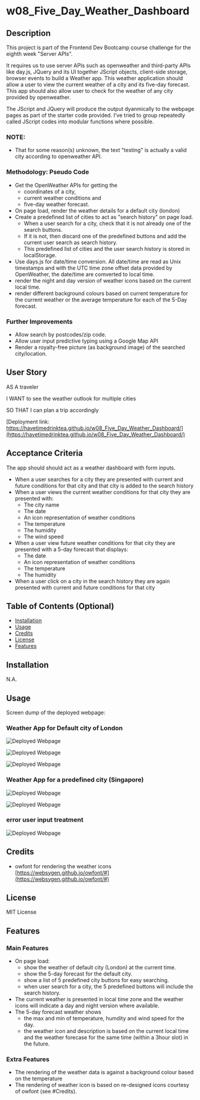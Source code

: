 # w08_Five_Day_Weather_Dashboard

## Description

This project is part of the Frontend Dev Bootcamp course challenge for the eighth week "Server APIs". 

It requires us to use server APIs such as openweather and third-party APIs like day.js, JQuery and its UI together JScript objects, client-side storage, browser events to build a Weather app. This weather application should allow a user to view the current weather of a city and its five-day forecast. This app should also allow user to check for the weather of any city provided by openweather. 

The JScript and JQuery will produce the output dyanmically to the webpage pages as part of the starter code provided. I've tried to group repeatedly called JScript codes into modular functions where possible.

### NOTE:
 * That for some reason(s) unknown, the text "testing" is actually a valid city according to openweather API. 
   


### Methodology: Pseudo Code
* Get the OpenWeather APIs for getting the
  * coordinates of a city, 
  * current weather conditions and 
  * five-day weather forecast.
* On page load, render the weather details for a default city (london)
* Create a predefined list of cities to act as "search history" on page load.
  * When a user search for a city, check that it is not already one of the search buttons.
  * If it is not, then discard one of the predefined buttons and add the current user search as search history.
  * This predefined list of cities and the user search history is stored in localStorage.
* Use days.js for date/time conversion. All date/time are read as Unix timestamps and with the UTC time zone offset data provided by OpenWeather, the date/time are comverted to local time.
* render the night and day version of weather icons based on the current local time.
* render different background colours based on current temperature for the current weather or the average temperature for each of the 5-Day forecast.
  

### Further Improvements

* Allow search by postcodes/zip code.
* Allow user input predictive typing using a Google Map API
* Render a royalty-free picture (as background image) of the searched city/location.



## User Story

AS A traveler

I WANT to see the weather outlook for multiple cities

SO THAT I can plan a trip accordingly


[Deployment link: https://havetimedrinktea.github.io/w08_Five_Day_Weather_Dashboard/](https://havetimedrinktea.github.io/w08_Five_Day_Weather_Dashboard/)


## Acceptance Criteria

The app should should act as a weather dashboard with form inputs.
* When a user searches for a city they are presented with current and future conditions for that city and that city is added to the search history
* When a user views the current weather conditions for that city they are presented with:
  * The city name
  * The date
  * An icon representation of weather conditions
  * The temperature
  * The humidity
  * The wind speed
* When a user view future weather conditions for that city they are presented with a 5-day forecast that displays:
  * The date
  * An icon representation of weather conditions
  * The temperature
  * The humidity
* When a user click on a city in the search history they are again presented with current and future conditions for that city



## Table of Contents (Optional)

* [Installation](#installation)
* [Usage](#usage)
* [Credits](#credits)
* [License](#license)
* [Features](#features)


## Installation

N.A.


## Usage 

Screen dump of the deployed webpage:

### Weather App for Default city of London
![Deployed Webpage](assets/images/weatherdashboard.png)

![Deployed Webpage](assets/images/weatherdashboard2.png)

![Deployed Webpage](assets/images/weatherdashboard3.png)



### Weather App for a predefined city (Singapore)
![Deployed Webpage](assets/images/weatherdashboard4.png)

![Deployed Webpage](assets/images/weatherdashboard5.png)



### error user input treatment
![Deployed Webpage](assets/images/weatherdashboard6.png)




## Credits

* owfont for rendering the weather icons [https://websygen.github.io/owfont/#](https://websygen.github.io/owfont/#)




## License 

MIT License



## Features

### Main Features
* On page load:
  * show the weather of default city (London) at the current time. 
  * show the 5-day forecast for the default city.
  * show a list of 5 predefined city buttons for easy searching. 
  * when user search for a city, the 5 predefined buttons will include the search history.
* The current weather is presented in local time zone and the weather icons will indicate a day and night version where available.
* The 5-day forecast weather shows 
  * the max and min of temperature, humdity and wind speed for the day.
  * the weather icon and description is based on the current local time and the weather forecase for the same time (within a 3hour slot) in the future.
  
### Extra Features
* The rendering of the weather data is against a background colour based on the temperature
* The rendering of weather icon is based on re-designed icons courtesy of owfont (see #Credits).




